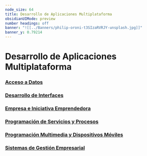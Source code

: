 ```yaml
---
node_size: 64
title: Desarrollo de Aplicaciones Multiplataforma
obsidianUIMode: preview
number headings: off
banner: "![[../Banners/philip-oroni-t3SIzaRVRJY-unsplash.jpg]]"
banner_y: 0.79214
---
```

# Desarrollo de Aplicaciones Multiplataforma

### [Acceso a Datos](Acceso%20a%20Datos/Acceso%20a%20Datos.md)

### [Desarrollo de Interfaces](Desarrollo%20de%20Interfaces/Desarrollo%20de%20Interfaces.md)

### [Empresa e Iniciativa Emprendedora](Empresa%20e%20Iniciativa%20Emprendedora/Empresa%20e%20Iniciativa%20Emprendedora.md)

### [Programación de Servicios y Procesos](Programación%20de%20Servicios%20y%20Procesos/Programación%20de%20Servicios%20y%20Procesos.md)

### [Programación Multimedia y Dispositivos Móviles](Programación%20Multimedia%20y%20Dispositivos%20Móviles/Programación%20Multimedia%20y%20Dispositivos%20Móviles.md)

### [Sistemas de Gestión Empresarial](Sistemas%20de%20Gestión%20Empresarial/Sistemas%20de%20Gestión%20Empresarial.md)

